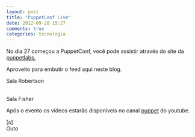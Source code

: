 ```yaml
---
layout: post
title: "PuppetConf Live"
date: 2012-09-28 15:27
comments: true
categories: tecnologia
---
```


No dia 27 começou a PuppetConf, você pode assistir através do site da [puppetlabs.](http://puppetlabs.com/puppetconf-live/)

Aproveito para embutir o feed aqui neste blog.

Sala Robertson 

<script src="http://player.ooyala.com/player.js?height=480&deepLinkEmbedCode=xnOG55NTpgAhHRJicgB4vejcFFsXFVeQ&embedCode=xnOG55NTpgAhHRJicgB4vejcFFsXFVeQ&width=650&video_pcode=luaTIxOo0RP8pBPofOr-NQxIriPX"></script>
<br>
Sala Fisher
 
<script src="http://player.ooyala.com/player.js?height=480&deepLinkEmbedCode=E0Nm55NTpnT1r0ulKJ-uExolSOmV4Ymc&embedCode=E0Nm55NTpnT1r0ulKJ-uExolSOmV4Ymc&width=650&video_pcode=luaTIxOo0RP8pBPofOr-NQxIriPX"></script>

Após o evento os vídeos estarão disponíveis no canal [puppet](http://www.youtube.com/user/puppetlabsinc) do youtube.

[s]<br>
Guto
